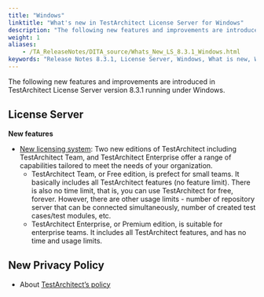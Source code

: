 ```yaml
--- 
title: "Windows"
linktitle: "What's new in TestArchitect License Server for Windows"
description: "The following new features and improvements are introduced in TestArchitect License Server version 8.3.1 running under Windows."
weight: 1
aliases: 
    - /TA_ReleaseNotes/DITA_source/Whats_New_LS_8.3.1_Windows.html
keywords: "Release Notes 8.3.1, License Server, Windows, What is new, Windows, License Server 8.3.1, License Server 8.3.1, what is new, Windows"
---
```


The following new features and improvements are introduced in TestArchitect License Server version 8.3.1 running under Windows.

## License Server

**New features**

-   [New licensing system](/TA_Administration/Topics/TA_Editions.html): Two new editions of TestArchitect including TestArchitect Team, and TestArchitect Enterprise offer a range of capabilities tailored to meet the needs of your organization.
    -   TestArchitect Team, or Free edition, is prefect for small teams. It basically includes all TestArchitect features \(no feature limit\). There is also no time limit, that is, you can use TestArchitect for free, forever. However, there are other usage limits - number of repository server that can be connected simultaneously, number of created test cases/test modules, etc.
    -   TestArchitect Enterprise, or Premium edition, is suitable for enterprise teams. It includes all TestArchitect features, and has no time and usage limits.

## New Privacy Policy

-   About [TestArchitect’s policy](http://go.testarchitect.com/fwlink/?linkid=90002)



